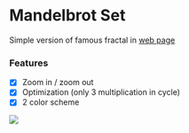 # Mandelbrot Set
Simple version of famous fractal in [web page](http://htmlpreview.github.io/?https://github.com/munrocket/mandelbrot-set/blob/master/main.html)

### Features
- [X] Zoom in / zoom out
- [X] Optimization (only 3 multiplication in cycle)
- [X] 2 color scheme

![](https://i.imgur.com/s1xeMoy.png)